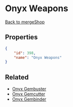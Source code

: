 # Onyx Weapons

<no description available>

[Back to mergeShop](../merge-shops.md)

## Properties

```json
{
    "id": 398,
    "name": "Onyx Weapons"
}
```

## Related

- [Onyx Gembuster](../items/21668-onyx-gembuster.md)
- [Onyx Gemcutter](../items/21669-onyx-gemcutter.md)
- [Onyx Gembinder](../items/21670-onyx-gembinder.md)

